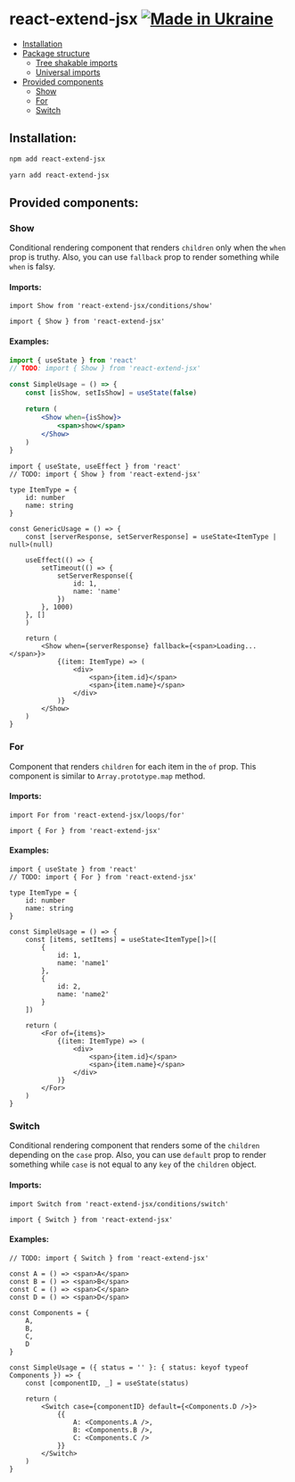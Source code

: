 # react-extend-jsx [![Made in Ukraine](https://img.shields.io/badge/made_in-ukraine-ffd700.svg?labelColor=0057b7)](https://stand-with-ukraine.pp.ua)

- [Installation](#installation)
- [Package structure](#package-structure)
  - [Tree shakable imports](#tree-shakable-imports)
  - [Universal imports](#universal-imports)
- [Provided components](#provided-components)
  - [Show](#show)
  - [For](#for)
  - [Switch](#switch)

## Installation:

```bash
npm add react-extend-jsx
```

```bash
yarn add react-extend-jsx
```

## Provided components:

### Show

Conditional rendering component that renders `children` only when the `when` prop is truthy.
Also, you can use `fallback` prop to render something while `when` is falsy.

#### Imports:

```tsx
import Show from 'react-extend-jsx/conditions/show'
```

```tsx
import { Show } from 'react-extend-jsx'
```

#### Examples:

```jsx
import { useState } from 'react'
// TODO: import { Show } from 'react-extend-jsx'

const SimpleUsage = () => {
    const [isShow, setIsShow] = useState(false)

    return (
        <Show when={isShow}>
            <span>show</span>
        </Show>
    )
}
```

```tsx
import { useState, useEffect } from 'react'
// TODO: import { Show } from 'react-extend-jsx'

type ItemType = {
    id: number
    name: string
}

const GenericUsage = () => {
    const [serverResponse, setServerResponse] = useState<ItemType | null>(null)

    useEffect(() => {
        setTimeout(() => {
            setServerResponse({
                id: 1,
                name: 'name'
            })
        }, 1000)
    }, []
    )

    return (
        <Show when={serverResponse} fallback={<span>Loading...</span>}>
            {(item: ItemType) => (
                <div>
                    <span>{item.id}</span>
                    <span>{item.name}</span>
                </div>
            )}
        </Show>
    )
}
```

### For

Component that renders `children` for each item in the `of` prop.
This component is similar to `Array.prototype.map` method.

#### Imports:

```tsx
import For from 'react-extend-jsx/loops/for'
```

```tsx
import { For } from 'react-extend-jsx'
```

#### Examples:

```tsx
import { useState } from 'react'
// TODO: import { For } from 'react-extend-jsx'

type ItemType = {
    id: number
    name: string
}

const SimpleUsage = () => {
    const [items, setItems] = useState<ItemType[]>([
        {
            id: 1,
            name: 'name1'
        },
        {
            id: 2,
            name: 'name2'
        }
    ])

    return (
        <For of={items}>
            {(item: ItemType) => (
                <div>
                    <span>{item.id}</span>
                    <span>{item.name}</span>
                </div>
            )}
        </For>
    )
}
```

### Switch

Conditional rendering component that renders some of the `children` depending on the `case` prop.
Also, you can use `default` prop to render something while `case` is not equal to any `key` of the `children` object.

#### Imports:

```tsx
import Switch from 'react-extend-jsx/conditions/switch'
```

```tsx
import { Switch } from 'react-extend-jsx'
```

#### Examples:

```tsx
// TODO: import { Switch } from 'react-extend-jsx'

const A = () => <span>A</span>
const B = () => <span>B</span>
const C = () => <span>C</span>
const D = () => <span>D</span>

const Components = {
    A,
    B,
    C,
    D
}

const SimpleUsage = ({ status = '' }: { status: keyof typeof Components }) => {
    const [componentID, _] = useState(status)

    return (
        <Switch case={componentID} default={<Components.D />}>
            {{
                A: <Components.A />,
                B: <Components.B />,
                C: <Components.C />
            }}
        </Switch>
    )
}
```
